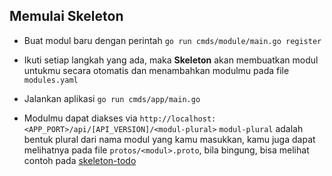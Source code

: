 ## Memulai Skeleton

- Buat modul baru dengan perintah `go run cmds/module/main.go register`

- Ikuti setiap langkah yang ada, maka **Skeleton** akan membuatkan modul untukmu secara otomatis dan menambahkan modulmu pada file `modules.yaml`

- Jalankan aplikasi `go run cmds/app/main.go`

- Modulmu dapat diakses via `http://localhost:<APP_PORT>/api/[API_VERSION]/<modul-plural>` `modul-plural` adalah bentuk plural dari nama modul yang kamu masukkan, kamu juga dapat melihatnya pada file `protos/<modul>.proto`, bila bingung, bisa melihat contoh pada [skeleton-todo](https://github.com/crowdeco/skeleton-todo/blob/main/protos/todo.proto#L34)
